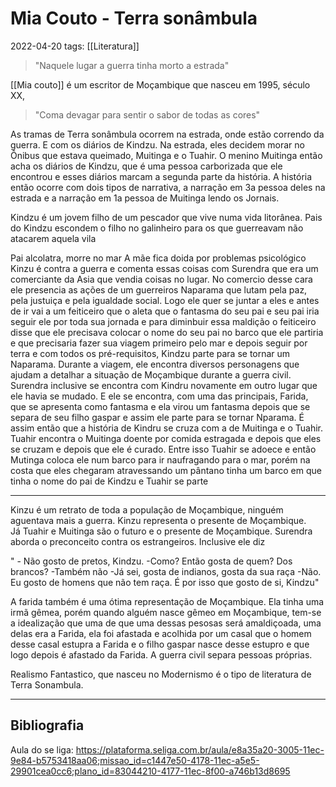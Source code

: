 # Mia Couto - Terra sonâmbula
2022-04-20
tags: [[Literatura]]

> "Naquele lugar a guerra tinha morto a estrada"

[[Mia couto]] é um escritor de Moçambique que nasceu em 1995, século XX, 

> "Coma devagar para sentir o sabor de todas as cores"

 As tramas de Terra sonâmbula ocorrem na estrada, onde estão correndo da guerra. E com os diários de Kindzu. Na estrada,  eles decidem morar no Ônibus que estava queimado, Muitinga e o Tuahir. O menino Muitinga então acha os diários de Kindzu, que é uma pessoa carborizada que ele encontrou e esses diários marcam a segunda parte da história. A história então ocorre com dois tipos de narrativa, a narração em 3a pessoa deles na estrada e a narração em 1a pessoa de Muitinga lendo os Jornais.

Kindzu é um jovem filho de um pescador que vive numa vida litorânea. Pais do Kindzu escondem o filho no galinheiro para os que guerreavam não atacarem aquela vila

Pai alcolatra, morre no mar
A mãe fica doida por problemas psicológico
Kinzu é contra a guerra e comenta essas coisas com Surendra que era um comerciante da Asia que vendia coisas no lugar.
No comercio desse cara ele presencia as ações de um guerreiros Naparama que lutam pela paz, pela justuiça e pela igualdade social. Logo ele quer se juntar a eles e antes de ir vai a um feiticeiro que o aleta que o fantasma do seu pai e seu pai iria seguir ele por toda sua jornada e para diminbuir essa maldição o feiticeiro disse que ele precisava colocar o nome do seu pai no barco que ele partiria e que precisaria fazer sua viagem primeiro pelo mar e depois seguir por terra e com todos os pré-requisitos, Kindzu parte para se tornar um Naparama.
Durante a viagem, ele encontra diversos personagens que ajudam a detalhar a situação de Moçambique durante a guerra civil. Surendra inclusive se encontra com Kindru novamente em outro lugar que ele havia se mudado. E ele se encontra, com uma das principais, Farida, que se apresenta como fantasma e ela virou um fantasma depois que se separa de seu filho gaspar e assim ele parte para se tornar Nparama. É assim então que a história de Kindru se cruza com a de Muitinga e o Tuahir.  
Tuahir encontra o Muitinga doente por comida estragada e depois que eles se cruzam e depois que ele é curado. 
Entre isso Tuahir se adoece e então Mutinga coloca ele num barco para ir naufragando para o mar, porém na costa que eles chegaram atravessando um pântano tinha um barco em que tinha o nome do pai de Kindzu e Tuahir se parte

-----------------------------------------------------

Kinzu é um retrato de toda a população de Moçambique, ninguém aguentava mais a guerra. Kinzu representa o presente de Moçambique.  
Já Tuahir e Muitinga são o futuro e o presente de Moçambique. 
Surendra aborda o preconceito contra os estrangeiros. Inclusive ele diz

" - Não gosto de pretos, Kindzu.
-Como? Então gosta de quem? Dos brancos?
-Também não
-Já sei, gosta de indianos, gosta da sua raça
-Não. Eu gosto de homens que não tem raça. É por isso que gosto de si, Kindzu"

A farida também é uma ótima representação de Moçambique. Ela tinha uma irmã gêmea, porém quando alguém nasce gêmeo em Moçambique, tem-se a idealização que uma de que uma dessas pesosas será amaldiçoada, uma delas era a Farida, ela foi afastada e acolhida por um casal que o homem desse casal estupra a Farida e o filho gaspar nasce desse estupro e que logo depois é afastado da Farida. A guerra civil separa pessoas próprias.

Realismo Fantastico, que nasceu no Modernismo é o tipo de literatura de Terra Sonambula.


-----------------------------------------------
## Bibliografia

Aula do se liga:
https://plataforma.seliga.com.br/aula/e8a35a20-3005-11ec-9e84-b5753418aa06;missao_id=c1447e50-4178-11ec-a5e5-29901cea0cc6;plano_id=83044210-4177-11ec-8f00-a746b13d8695